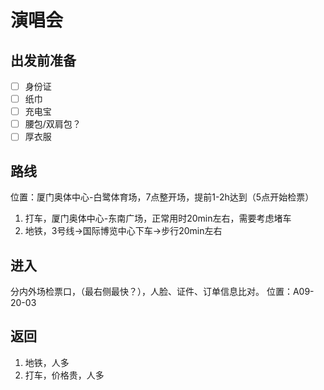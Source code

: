 # 演唱会
## 出发前准备
* [ ] 身份证
* [ ] 纸巾
* [ ] 充电宝
* [ ] 腰包/双肩包？
* [ ] 厚衣服
## 路线
位置：厦门奥体中心-白鹭体育场，7点整开场，提前1-2h达到（5点开始检票）
1. 打车，厦门奥体中心-东南广场，正常用时20min左右，需要考虑堵车
2. 地铁，3号线->国际博览中心下车->步行20min左右
## 进入
分内外场检票口，（最右侧最快？），人脸、证件、订单信息比对。
位置：A09-20-03

## 返回
1. 地铁，人多
2. 打车，价格贵，人多
